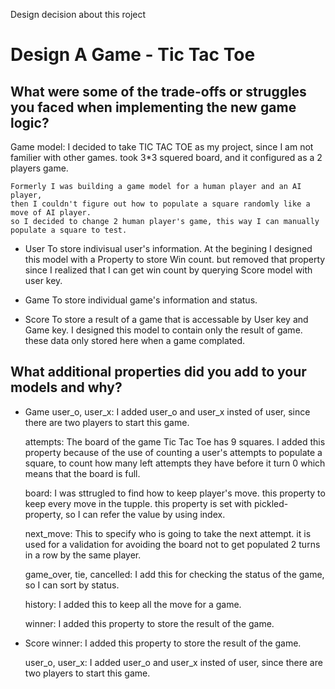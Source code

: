 
Design decision about this roject
# Design A Game - Tic Tac Toe


##  What were some of the trade-offs or struggles you faced when implementing the new game logic?
Game model:
    I decided to take TIC TAC TOE as my project, since I am not familier with other games.
    took 3*3 squered board, and it configured as a 2 players game.

    Formerly I was building a game model for a human player and an AI player, 
    then I couldn't figure out how to populate a square randomly like a move of AI player.
    so I decided to change 2 human player's game, this way I can manually populate a square to test.

- User
    To store indivisual user's information.
    At the begining I designed this model with a Property to store Win count.
    but removed that property since I realized that I can get win count 
    by querying Score model with user key.

- Game
    To store individual game's information and status.

- Score
    To store a result of a game that is accessable by User key and Game key.
    I designed this model to contain only the result of game. these data 
    only stored here when a game complated.



## What additional properties did you add to your models and why?

- Game
    user_o, user_x:
        I added user_o and user_x insted of user, since there are two players 
        to start this game.

    attempts:
        The board of the game Tic Tac Toe has 9 squares.
        I added this property because of the use of counting a user's attempts to populate
         a square, to count how many left attempts they have before it turn 0 which means 
         that the board is full. 

    board:
        I was sttrugled to find how to keep player's move. 
        this property to keep every move in the tupple.
        this property is set with pickled-property, so I can refer the value by using index.

    next_move:
        This to specify who is going to take the next attempt.
        it is used for a validation for avoiding the board not to get populated 2 turns 
        in a row by the same player.
    
    game_over, tie, cancelled:
        I add this for checking the status of the game, so I can sort by status.
      
    history: 
        I added this to keep all the move for a game.
    
    winner: 
        I added this property to store the result of the game.

- Score
    winner: 
        I added this property to store the result of the game.

    user_o, user_x:
        I added user_o and user_x insted of user, since there are two players to start this game.

